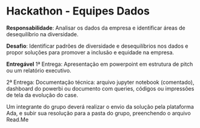 # Hackathon - Equipes Dados

**Responsabilidade**: Analisar os dados da empresa e identificar áreas de desequilíbrio na diversidade.

**Desafio**: Identificar padrões de diversidade e desequilíbrios nos dados e propor soluções para promover a inclusão e equidade na empresa.

**Entregável**
1ª Entrega: Apresentação em powerpoint em estrutura de pitch ou um relatório executivo.

2ª Entrega: Documentação técnica: arquivo jupyter notebook (comentado), dashboard do powerbi ou documento com queries, códigos ou impressões de tela da evolução do case.

Um integrante do grupo deverá realizar o envio da solução pela plataforma Ada, e subir sua resolução para a pasta do grupo, preenchendo o arquivo Read.Me 
